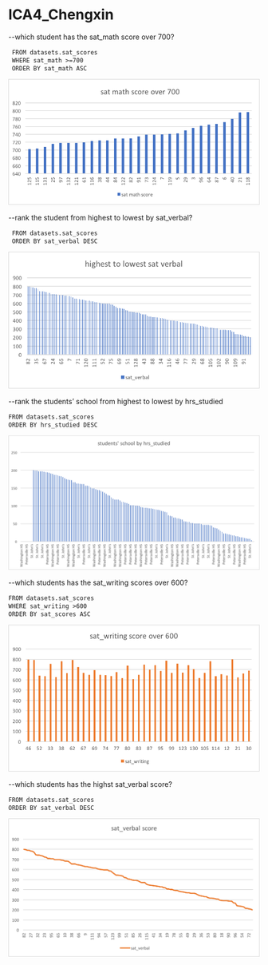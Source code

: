 # ICA4_Chengxin
--which student has the sat_math score over 700?
```SELECT sat_math, student_id
 FROM datasets.sat_scores
 WHERE sat_math >=700
 ORDER BY sat_math ASC
```
![ICA4_Chengxin](sat_math.png)

--rank the student from highest to lowest by sat_verbal?
```SELECT sat_verbal, student_id
 FROM datasets.sat_scores
 ORDER BY sat_verbal DESC
```
![ICA4_Chengxin](satverbal.png)

--rank the students’ school from highest to lowest by hrs_studied
```SELECT school, hrs_studied
FROM datasets.sat_scores 
ORDER BY hrs_studied DESC
```
![ICA4_Chengxin](hrs_studied.png)

--which students has the sat_writing scores over 600?
```SELECT student_id, sat_writing 
FROM datasets.sat_scores
WHERE sat_writing >600
ORDER BY sat_scores ASC 
```
![ICA4_Chengxin](sat_writing.png)

--which students has the highst sat_verbal score?
```SELECT student_id, sat_verbal
FROM datasets.sat_scores
ORDER BY sat_verbal DESC
```
![ICA4_Chengxin](sat_verbal_rank.png)
